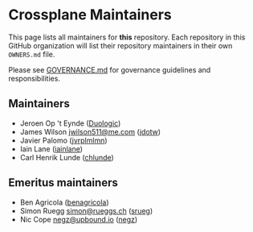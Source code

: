 # Crossplane Maintainers

This page lists all maintainers for **this** repository. Each repository in this
GitHub organization will list their repository maintainers in their own
`OWNERS.md` file.

Please see [GOVERNANCE.md] for governance guidelines and responsibilities.

## Maintainers

* Jeroen Op 't Eynde ([Duologic](https://github.com/Duologic))
* James Wilson <jwilson511@me.com> ([jdotw](https://github.com/jdotw))
* Javier Palomo ([jvrplmlmn](https://github.com/jvrplmlmn))
* Iain Lane ([iainlane](https://github.com/iainlane))
* Carl Henrik Lunde ([chlunde](https://github.com/chlunde))

## Emeritus maintainers

* Ben Agricola ([benagricola](https://github.com/benagricola))
* Simon Ruegg <simon@rueggs.ch> ([srueg](https://github.com/srueg))
* Nic Cope <negz@upbound.io> ([negz](https://github.com/negz))

[GOVERNANCE.md]: https://github.com/crossplane/crossplane/blob/master/GOVERNANCE.md
